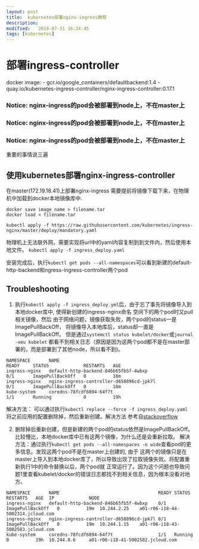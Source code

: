 ```yaml
---
layout: post
title:  kubernetes部署nginx-ingress教程
description: 
modified:   2018-07-31 16:24:45
tags: [kubernetes]
---
```


# 部署ingress-controller

docker image:
	- gcr.io/google_containers/defaultbackend:1.4
	- quay.io/kubernetes-ingress-controller/nginx-ingress-controller:0.17.1

### Notice: nginx-ingress的pod会被部署到node上，不在master上
### Notice: nginx-ingress的pod会被部署到node上，不在master上
### Notice: nginx-ingress的pod会被部署到node上，不在master上
重要的事情说三遍

## 使用kubernetes部署nginx-ingress-controller

在master(172.19.18.41)上部署nginx-ingress
需要提前将镜像下载下来，在物理机中加载到docker本地镜像库中.
```
docker save image_name > filename.tar
docker load < filename.tar
```


`kubectl apply -f https://raw.githubusercontent.com/kubernetes/ingress-nginx/master/deploy/mandatory.yaml`

物理机上无法联外网，需要实现将url中的yaml内容复制到到文件内，然后使用本地文件。
`kubectl apply -f ingress_deploy.yaml`

安装完成后，执行`kubectl get pods --all-namespaces`可以看到新建的default-http-backend和ngress-ingress-controller两个pod



## Troubleshooting
1. 执行`kubectl apply -f ingress_deploy.yml`后，由于忘了事先将镜像导入到本地docker库中, 使得新创建的ingress-nginx命名
空间下的两个pod时又pull相关镜像，然后 由于网络问题，镜像获取失败，两个pod的status一是ImagePullBackOff，
将镜像导入本地库后，status却一直是ImagePullBackOff。 但是通过`systemctl status kubelet/docker`或`journal -xeu kubelet`
都看不到相关日志（原因是因为这两个pod都不是在master部署的，而是部署到了其他node，所以看不到)。

```
NAMESPACE       NAME                                                        READY     STATUS             RESTARTS   AGE
ingress-nginx   default-http-backend-846b65fb5f-4wbxp                       0/1       ImagePullBackOff   0          18m
ingress-nginx   nginx-ingress-controller-d658896cd-jpk7l                    0/1       ImagePullBackOff   0          18m
kube-system     coredns-78fcdf6894-64f7t                                    1/1       Running            0          19h
```

解决方法： 可以通过执行`kubectl replace --force -f ingress_deploy.yaml` 将之前应用的配置删除掉，然后重新创建。解决方法
参考自[stackoverflow][reference]

2. 删除掉后重新创建，但是新建的两个pod的status依然是ImagePullBackOff。
比较懵比，本地docker库中已有这两个镜像，为什么还是会重新拉取。
解决方法：通过执行`kubectl get pods --all-namespaces -o wide`查看pod的更多信息。发现这两个pod不是在master上创建的, 由于
这两个的镜像只是在master上导入到本地docker库了，所以导致出现了拉取镜像失败。将配置重新执行1中的命令替换以后，两个pod就
正常运行了。因为这个问题也导致问题1里查看kubelet/docker的错误日志都找不到相关信息，因为根本没看对地方。

```
NAMESPACE       NAME                                     READY STATUS             RESTARTS   AGE  IP             NODE
ingress-nginx   default-http-backend-846b65fb5f-4wbxp    0/1   ImagePullBackOff   0          19m  10.244.2.25    a01-r06-i18-44-5002314.jcloud.com
ingress-nginx   nginx-ingress-controller-d658896cd-jpk7l 0/1   ImagePullBackOff   0          19m  10.244.1.15    a01-r06-i18-43-5002583.jcloud.com
kube-system     coredns-78fcdf6894-64f7t                 1/1   Running            0          19h  10.244.0.6     a01-r06-i18-41-5002582.jcloud.com
```

[reference]: https://stackoverflow.com/questions/40259178/how-to-restart-kubernetes-pods
